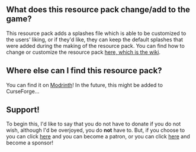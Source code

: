 ## What does this resource pack change/add to the game?
This resource pack adds a splashes file which is able to be customized to the users' liking, or if they'd like, they can keep the default splashes that were added during the making of the resource pack. You can find how to change or customize the resource pack [here, which is the wiki](https://github.com/devonk15/custom-splashes/wiki).
## Where else can I find this resource pack?
You can find it on [Modrinth](https://modrinth.com/project/customizable-splashes)! In the future, this might be added to CurseForge...
## Support!
To begin this, I'd like to say that you do not have to donate if you do not wish, although I'd be overjoyed, you do **not** have to. But, if you choose to you can click [here](https://www.patreon.com/DevonKsSupport) and you can become a patron, or you can click [here](https://github.com/sponsors/devonk15) and become a sponsor!
